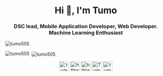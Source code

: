 <h1 align="center">Hi 👋, I'm Tumo</h1>
<h3 align="center">DSC lead, Mobile Application Developer, Web Developer. Machine Learning Enthusiast</h3>

<p align="left"> <img src="https://komarev.com/ghpvc/?username=tumo505" alt="tumo505" /> </p>
<p><img align="left" src="https://github-readme-stats.vercel.app/api/top-langs/?username=tumo505&layout=compact&hide=html" alt="tumo505" /></p>  
<p>&nbsp;<img align="center" src="https://github-readme-stats.vercel.app/api?username=tumo505&show_icons=true" alt="tumo505" /></p>
<p align="center">
<a href="https://dev.to/tumo505" target="blank"><img align="center" src="https://cdn.jsdelivr.net/npm/simple-icons@3.0.1/icons/dev-dot-to.svg" alt="tumo505" height="30" width="30" /></a>
<a href="https://twitter.com/https://twitter.com/thatniggalao" target="blank"><img align="center" src="https://cdn.jsdelivr.net/npm/simple-icons@3.0.1/icons/twitter.svg" alt="https://twitter.com/thatniggalao" height="30" width="30" /></a>
<a href="https://www.linkedin.com/in/tumo-kgosiyame-23a696168/" target="blank"><img align="center" src="https://cdn.jsdelivr.net/npm/simple-icons@3.0.1/icons/linkedin.svg" alt="https://www.linkedin.com/in/tumo-kgosiyame-23a696168/" height="30" width="30" /></a>
<a href="https://www.facebook.com/tumokgosiyame55/" target="blank"><img align="center" src="https://cdn.jsdelivr.net/npm/simple-icons@3.0.1/icons/facebook.svg" alt="Tumo Kgosiyame" height="30" width="30" /></a>
<a href="https://www.instagram.com/tumo_505/" target="blank"><img align="center" src="https://cdn.jsdelivr.net/npm/simple-icons@3.0.1/icons/instagram.svg" alt="tumo5055" height="30" width="30" /></a>
</p>
